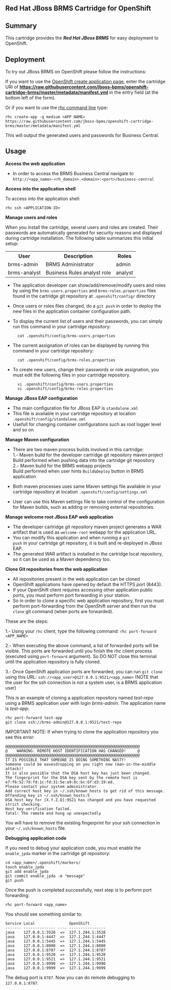 ## Red Hat JBoss BRMS Cartridge for OpenShift

Summary
-------
This cartridge provides the **_Red Hat JBoss BRMS_** for easy deployment to OpenShift.

Deployment
----------

To try out JBoss BRMS on OpenShift please follow the instructions:

If you want to use the [OpenShift create application page](https://openshift.redhat.com/app/console/application_types), enter the cartridge URI of **https://raw.githubusercontent.com/jboss-bpms/openshift-cartridge-brms/master/metadata/manifest.yml** in the entry field (at the bottom left of the form).

Or if you want to use the [rhc command line](https://www.openshift.com/developers/rhc-client-tools-install) type:

    rhc create-app -g medium <APP NAME> https://raw.githubusercontent.com/jboss-bpms/openshift-cartridge-brms/master/metadata/manifest.yml

This will output the generated users and passwords for Business Central.

Usage
-----

**Access the web application**

* In order to access the BRMS Business Central navigate to <code>http://&lt;app_name&gt;-&lt;rh_domain&gt;.&lt;domain&gt;:&lt;port&gt;/business-central</code>   

**Access into the application shell**

To access into the application shell:

	rhc ssh <APPLICATION-ID>

**Manage users and roles**

When you install the cartridge, several users and roles are created. Their passwords are automatically generated for security reasons and displayed during cartridge installation. The following table summarizes this initial setup:

<table>
<tr>
	<th>User</th>
	<th>Description</th>
	<th>Roles</th>
</tr>
<tr>
	<td>brms-admin</td>
	<td>BRMS Administrator</td>
	<td>admin</td>
</tr>
<tr>
	<td>brms-analyst</td>
	<td>Business Rules analyst role</td>
	<td>analyst</td>
</tr>
</table>

* The application developer can show/add/remove/modify users and roles by using the <code>brms-users.properties</code> and <code>brms-roles.properties</code> files found in the cartridge git repository at <code>.openshift/config/</code> directory     
* Once users or roles files changed, do a <code>git push</code> in order to deploy the new files in the application container configuration path.         
* To display the current list of users and their passwords, you can simply run this command in your cartridge repository:

        cat .openshift/config/brms-users.properties
    
* The current assignation of roles can be displayed by running this command in your cartridge repository:

        cat .openshift/config/brms-roles.properties
        
* To create new users, change their passwords or role assignation, you must edit the following files in your cartridge repository.

        vi .openshift/config/brms-users.properties
        vi .openshift/config/brms-roles.properties

**Manage JBoss EAP configuration**

* The main configuration file for JBoss EAP is <code>standalone.xml</code>
* This file is available in your cartridge repository at location <code>.openshift/config/standalone.xml</code>
* Usefull for changing container configurations such as root logger level and so on

**Manage Maven configuration**

* There are two maven process builds involved in this cartridge:     
1.- Maven build for the developer cartridge git repository maven project     
    Build performed when pushing data into the cartridge git repository     
2.- Maven build for the BRMS webapp projects    
    Build performed when user hints <code>Build&Deploy</code> button in BRMS application     

* Both maven processes uses same Maven settings file available in your cartridge repository at location  <code>.openshift/config/settings.xml</code>
* User can use this Maven settings file to take control of the configuration for Maven builds, such as adding or removing external repositories. 

**Manage welcome root JBoss EAP web application**

* The developer cartridge git repository maven project generates a WAR artifact that is used as <code>welcome-root</code> webapp for the application URL.
* You can modify this application and when running a <code>git push</code> in your cartridge git repository, it is built and re-deployed in JBoss EAP.
* The generated WAR artifact is installed in the cartridge local repository, so it can be used as a Maven dependency too.

**Clone Git repositories from the web application**

* All repositories present in the web application can be cloned    
* OpenShift applications have opened by default the HTTPS port (8443).    
* If your OpenShift client requires accessing other application public ports, you must perform port forwarding in your station.     
* So in order to clone a specific web application repository, first you must perform port-forwarding from the OpenShift server and then run the <code>clone</code> git command (when ports are forwarded).    

These are the steps:    
   
1.- Using your <code>rhc</code> client, type the following command: <code>rhc port-forward &lt;APP_NAME&gt;</code>       

2.- When executing the above command, a list of forwarded ports will be visible. This ports are forwarded until you finish the rhc client process (executed using <code>port-forward</code> argument). So DO NOT close this terminal until the application repository is fully cloned.     

3.- Once OpenShift application ports are forwarded, you can run <code>git clone</code> using this URL: <code>ssh://&lt;app_user&gt;@127.0.0.1:9521/&lt;app_name&gt;</code> (NOTE that the user for the ssh connection is not a system user, is a BRMS application user)     

This is an example of cloning a application repository named _test-repo_ using a BRMS application user with login _brms-admin_. The application name is _test-app_:

    rhc port-forward test-app
    git clone ssh://brms-admin@127.0.0.1:9521/test-repo

IMPORTANT NOTE: If when trying to clone the application repository you see this error:   

    @@@@@@@@@@@@@@@@@@@@@@@@@@@@@@@@@@@@@@@@@@@@@@@@@@@@@@@@@@@
    @    WARNING: REMOTE HOST IDENTIFICATION HAS CHANGED!     @
    @@@@@@@@@@@@@@@@@@@@@@@@@@@@@@@@@@@@@@@@@@@@@@@@@@@@@@@@@@@
    IT IS POSSIBLE THAT SOMEONE IS DOING SOMETHING NASTY!
    Someone could be eavesdropping on you right now (man-in-the-middle attack)!
    It is also possible that the DSA host key has just been changed.
    The fingerprint for the DSA key sent by the remote host is
    e7:f6:52:7d:fd:1c:fd:31:5e:a9:8c:bc:6f:d3:19:ed.
    Please contact your system administrator.
    Add correct host key in ~/.ssh/known_hosts to get rid of this message.
    Offending key in ~/.ssh/known_hosts:5
    DSA host key for [X.Y.Z.Q]:9521 has changed and you have requested strict checking.
    Host key verification failed.
    fatal: The remote end hung up unexpectedly

You will have to remove the existing fingerprint for your ssh connection in your <code>~/.ssh/known_hosts</code> file.

**Debugging application code**

If you need to debug your application code, you must enable the <code>enable_jpda</code> marker in the cartridge git repository:

    cd <app_name>/.openshift/markers/
    touch enable_jpda
    git add enable_jpda
    git commit enable_jpda -m "message"
    git push

Once the push is completed successfully, next step is to perform port forwarding:

    rhc port-forward <app_name>

You should see something similar to:

    Service Local               OpenShift
    ------- -------------- ---- ----------------
    java    127.0.0.1:3528  =>  127.1.244.1:3528
    java    127.0.0.1:4447  =>  127.1.244.1:4447
    java    127.0.0.1:5445  =>  127.1.244.1:5445
    java    127.0.0.1:8080  =>  127.1.244.1:8080
    java    127.0.0.1:8787  =>  127.1.244.1:8787
    java    127.0.0.1:9520  =>  127.1.244.1:9520
    java    127.0.0.1:9521  =>  127.1.244.1:9521
    java    127.0.0.1:9990  =>  127.1.244.1:9990
    java    127.0.0.1:9999  =>  127.1.244.1:9999

The debug port is <code>8787</code>. Now you can do remote debugging to <code>127.0.0.1:8787</code>.


